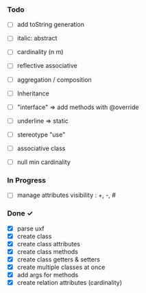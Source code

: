 ### Todo

- [ ] add toString generation
- [ ] italic: abstract 
- [ ] cardinality (n m)
- [ ] reflective associative
- [ ] aggregation / composition
- [ ] Inheritance
- [ ] "interface" => add methods with @override
- [ ] underline => static
- [ ] stereotype "use"
- [ ] associative class
- [ ] null min cardinality


### In Progress

- [ ] manage attributes visibility : +, -, #  

### Done ✓

- [x] parse uxf
- [x] create class
- [x] create class attributes
- [x] create class methods
- [x] create class getters & setters
- [x] create multiple classes at once
- [x] add args for methods
- [x] create relation attributes (cardinality)